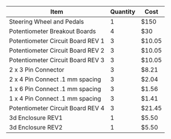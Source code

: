 | Item | Quantity | Cost |
|----------|----------|----------|
| Steering Wheel and Pedals   | 1   | $150   |
|Potentiometer Breakout Boards| 4 | $30 |
|Potentiometer Circuit Board REV 1| 3 | $10.05|
|Potentiometer Circuit Board REV 2| 3 | $10.05|
|Potentiometer Circuit Board REV 3| 3 | $10.05|
|2 x 3 Pin Connector | 3 | $8.21 |
|2 x 4 Pin Connect .1 mm spacing | 3 | $2.04|
|1 x 6 Pin Connect .1 mm spacing | 3 | $1.56|
|1 x 4 Pin Connect .1 mm spacing | 3 | $1.41|
|Potentiometer Circuit Board REV 4| 3 | $21.45|
|3d Enclosure REV1|1|$5.50|
|3d Enclosure REV2|1|$5.50|
